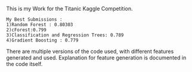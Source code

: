 This is my Work for the Titanic Kaggle Competition.

```
My Best Submissions : 
1)Random Forest : 0.80303
2)cForest:0.799
3)Classification and Regression Trees: 0.789
4)Gradient Boosting : 0.779

```

There are multiple versions of the code used, with different features generated and used. Explanation for feature generation is documented in 
the code itself.

 
